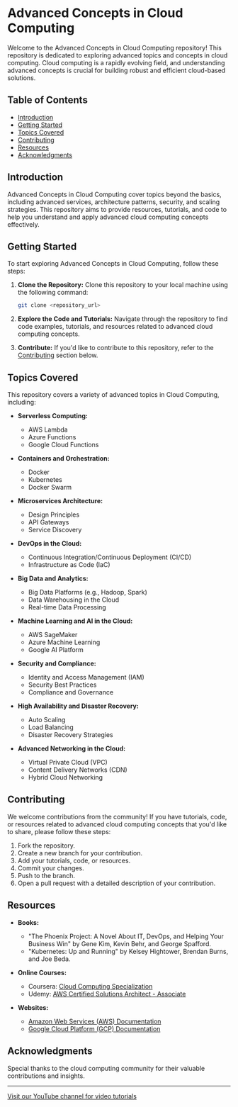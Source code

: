 # Advanced Concepts in Cloud Computing

Welcome to the Advanced Concepts in Cloud Computing repository! This repository is dedicated to exploring advanced topics and concepts in cloud computing. Cloud computing is a rapidly evolving field, and understanding advanced concepts is crucial for building robust and efficient cloud-based solutions.

## Table of Contents

- [Introduction](#introduction)
- [Getting Started](#getting-started)
- [Topics Covered](#topics-covered)
- [Contributing](#contributing)
- [Resources](#resources)
- [Acknowledgments](#acknowledgments)

## Introduction

Advanced Concepts in Cloud Computing cover topics beyond the basics, including advanced services, architecture patterns, security, and scaling strategies. This repository aims to provide resources, tutorials, and code to help you understand and apply advanced cloud computing concepts effectively.

## Getting Started

To start exploring Advanced Concepts in Cloud Computing, follow these steps:

1. **Clone the Repository:** Clone this repository to your local machine using the following command:
   ```bash
   git clone <repository_url>
   ```

2. **Explore the Code and Tutorials:** Navigate through the repository to find code examples, tutorials, and resources related to advanced cloud computing concepts.

3. **Contribute:** If you'd like to contribute to this repository, refer to the [Contributing](#contributing) section below.

## Topics Covered

This repository covers a variety of advanced topics in Cloud Computing, including:

- **Serverless Computing:**
  - AWS Lambda
  - Azure Functions
  - Google Cloud Functions

- **Containers and Orchestration:**
  - Docker
  - Kubernetes
  - Docker Swarm

- **Microservices Architecture:**
  - Design Principles
  - API Gateways
  - Service Discovery

- **DevOps in the Cloud:**
  - Continuous Integration/Continuous Deployment (CI/CD)
  - Infrastructure as Code (IaC)

- **Big Data and Analytics:**
  - Big Data Platforms (e.g., Hadoop, Spark)
  - Data Warehousing in the Cloud
  - Real-time Data Processing

- **Machine Learning and AI in the Cloud:**
  - AWS SageMaker
  - Azure Machine Learning
  - Google AI Platform

- **Security and Compliance:**
  - Identity and Access Management (IAM)
  - Security Best Practices
  - Compliance and Governance

- **High Availability and Disaster Recovery:**
  - Auto Scaling
  - Load Balancing
  - Disaster Recovery Strategies

- **Advanced Networking in the Cloud:**
  - Virtual Private Cloud (VPC)
  - Content Delivery Networks (CDN)
  - Hybrid Cloud Networking

## Contributing

We welcome contributions from the community! If you have tutorials, code, or resources related to advanced cloud computing concepts that you'd like to share, please follow these steps:

1. Fork the repository.
2. Create a new branch for your contribution.
3. Add your tutorials, code, or resources.
4. Commit your changes.
5. Push to the branch.
6. Open a pull request with a detailed description of your contribution.

## Resources

- **Books:**
  - "The Phoenix Project: A Novel About IT, DevOps, and Helping Your Business Win" by Gene Kim, Kevin Behr, and George Spafford.
  - "Kubernetes: Up and Running" by Kelsey Hightower, Brendan Burns, and Joe Beda.

- **Online Courses:**
  - Coursera: [Cloud Computing Specialization](https://www.coursera.org/specializations/cloud-computing)
  - Udemy: [AWS Certified Solutions Architect - Associate](https://www.udemy.com/course/aws-certified-solutions-architect-associate-saa-c02/)

- **Websites:**
  - [Amazon Web Services (AWS) Documentation](https://aws.amazon.com/documentation/)
  - [Google Cloud Platform (GCP) Documentation](https://cloud.google.com/docs/)

## Acknowledgments

Special thanks to the cloud computing community for their valuable contributions and insights.

---

[Visit our YouTube channel for video tutorials](<YouTube_Channel_Link>)